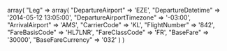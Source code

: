 array(
    "Leg" => array(
        "DepartureAirport" => 'EZE',
        "DepartureDatetime" => '2014-05-12 13:05:00',
        "DepartureAirportTimezone" => '-03:00',
        "ArrivalAirport" => 'AMS',
        "CarrierCode" => 'KL',
        "FlightNumber" => '842',
        "FareBasisCode" => 'HL7LNR',
        "FareClassCode" => 'FR',
        "BaseFare" => '30000',
        "BaseFareCurrency" => '032'
    )
)
